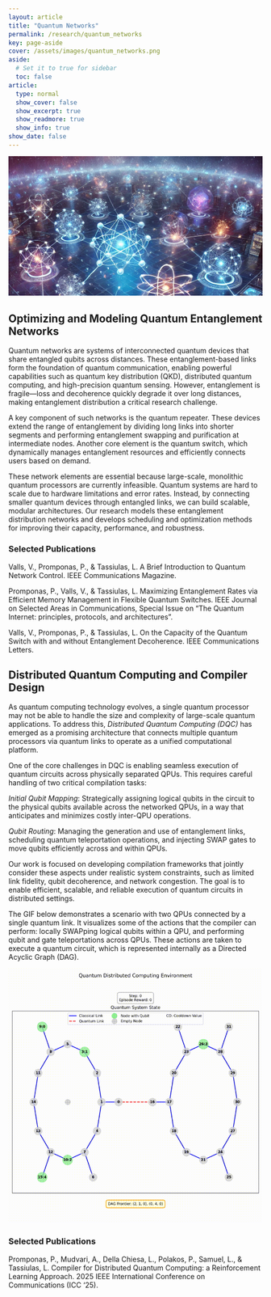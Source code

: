 ```yaml
---
layout: article
title: "Quantum Networks"
permalink: /research/quantum_networks
key: page-aside
cover: /assets/images/quantum_networks.png
aside:
  # Set it to true for sidebar
  toc: false
article:
  type: normal
  show_cover: false
  show_excerpt: true
  show_readmore: true
  show_info: true
show_date: false
---
```


![/assets/images/quantum_networks.jpg](/assets/images/quantum_networks.png)










## Optimizing and Modeling Quantum Entanglement Networks

Quantum networks are systems of interconnected quantum devices that share entangled qubits across distances. These entanglement-based links form the foundation of quantum communication, enabling powerful capabilities such as quantum key distribution (QKD), distributed quantum computing, and high-precision quantum sensing. However, entanglement is fragile—loss and decoherence quickly degrade it over long distances, making entanglement distribution a critical research challenge.
           
            
A key component of such networks is the quantum repeater. These devices extend the range of entanglement by dividing long links into shorter segments and performing entanglement swapping and purification at intermediate nodes. Another core element is the quantum switch, which dynamically manages entanglement resources and efficiently connects users based on demand.
            
            
These network elements are essential because large-scale, monolithic quantum processors are currently infeasible. Quantum systems are hard to scale due to hardware limitations and error rates. Instead, by connecting smaller quantum devices through entangled links, we can build scalable, modular architectures. Our research models these entanglement distribution networks and develops scheduling and optimization methods for improving their capacity, performance, and robustness.
        

            
### Selected Publications
      
            
Valls, V., Promponas, P., & Tassiulas, L. A Brief Introduction to Quantum Network Control. IEEE Communications Magazine.
            
Promponas, P., Valls, V., & Tassiulas, L. Maximizing Entanglement Rates via Efficient Memory Management in Flexible Quantum Switches. IEEE Journal on Selected Areas in Communications, Special Issue on “The Quantum Internet: principles, protocols, and architectures”.
        
Valls, V., Promponas, P., & Tassiulas, L. On the Capacity of the Quantum Switch with and without Entanglement Decoherence. IEEE Communications Letters.
        

## Distributed Quantum Computing and Compiler Design
        


As quantum computing technology evolves, a single quantum processor may not be able to handle the size and complexity of large-scale quantum applications. To address this, *Distributed Quantum Computing (DQC)* has emerged as a promising architecture that connects multiple quantum processors via quantum links to operate as a unified computational platform.
            
One of the core challenges in DQC is enabling seamless execution of quantum circuits across physically separated QPUs. This requires careful handling of two critical compilation tasks:
                
*Initial Qubit Mapping*: Strategically assigning logical qubits in the circuit to the physical qubits available across the networked QPUs, in a way that anticipates and minimizes costly inter-QPU operations.

*Qubit Routing*: Managing the generation and use of entanglement links, scheduling quantum teleportation operations, and injecting SWAP gates to move qubits efficiently across and within QPUs.
                
Our work is focused on developing compilation frameworks that jointly consider these aspects under realistic system constraints, such as limited link fidelity, qubit decoherence, and network congestion. The goal is to enable efficient, scalable, and reliable execution of quantum circuits in distributed settings.
            
The GIF below demonstrates a scenario with two QPUs connected by a single quantum link. It visualizes some of the actions that the compiler can perform: locally SWAPping logical qubits within a QPU, and performing qubit and gate teleportations across QPUs. These actions are taken to execute a quantum circuit, which is represented internally as a Directed Acyclic Graph (DAG).
           


![Distributed Quantum Compiler Demo](/assets/videos/quantum-demo.gif)


### Selected Publications

Promponas, P., Mudvari, A., Della Chiesa, L., Polakos, P., Samuel, L., & Tassiulas, L. Compiler for Distributed Quantum Computing: a Reinforcement Learning Approach. 2025 IEEE International Conference on Communications (ICC ‘25).
        

        
